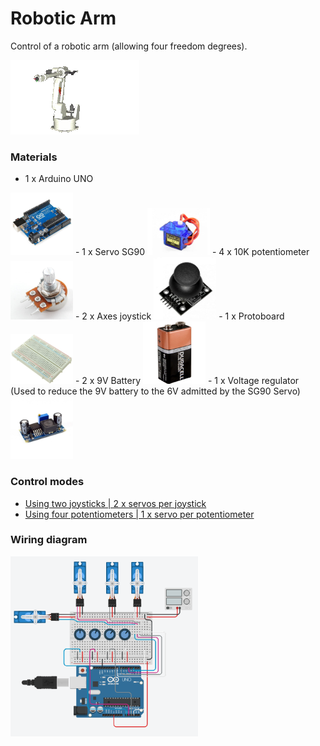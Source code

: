 # Robotic Arm

Control of a robotic arm (allowing four freedom degrees).

![robotic-arm](PICTURES/robotic-arm.gif)

### Materials

- 1 x Arduino UNO
<img src="PICTURES/arduino-uno.jpg" width="100"/>
- 1 x Servo SG90
<img src="PICTURES/servo-sg90.jpg" width="100"/>
- 4 x 10K potentiometer
<img src="PICTURES/10k-potentiometer.jpg" width="100"/>
- 2 x Axes joystick
<img src="PICTURES/joystick.jpg" width="100"/>
- 1 x Protoboard
<img src="PICTURES/protoboard.jpg" width="100"/>
- 2 x 9V Battery
<img src="PICTURES/9v_battery.jpg" width="100"/>
- 1 x Voltage regulator (Used to reduce the 9V battery to the 6V admitted by the SG90 Servo)
<img src="PICTURES/voltage-regulator.jpg" width="100"/>

### Control modes

- [Using two joysticks | 2 x servos per joystick](./CODE/JOYSTICK/robotic-arm-joystick.ino)
- [Using four potentiometers | 1 x servo per potentiometer](./CODE/POTENTIOMETER/robotic-arm-potentiometer.ino)
  
### Wiring diagram

<img src="PICTURES/wiring-diagram.png" alt="Using four potentiometers" width="300"/>
